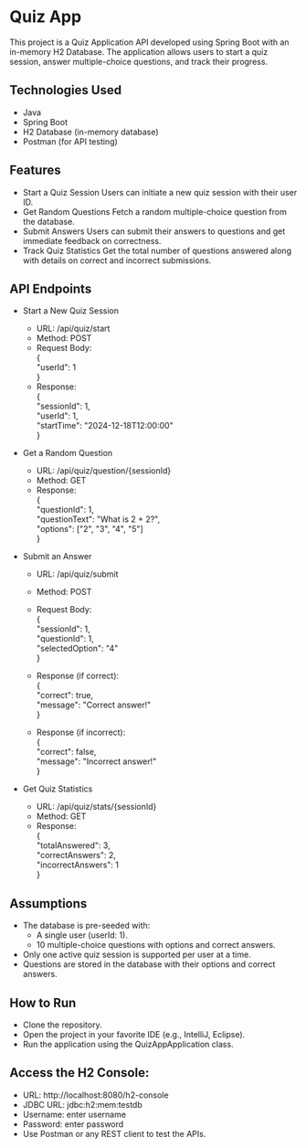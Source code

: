 # Quiz App
This project is a Quiz Application API developed using Spring Boot with an in-memory H2 Database. 
The application allows users to start a quiz session, answer multiple-choice questions, and track their progress.

## Technologies Used
- Java
- Spring Boot
- H2 Database (in-memory database)
- Postman (for API testing)
  
## Features
- Start a Quiz Session
  Users can initiate a new quiz session with their user ID.
- Get Random Questions
  Fetch a random multiple-choice question from the database.
- Submit Answers
  Users can submit their answers to questions and get immediate feedback on correctness.
- Track Quiz Statistics
  Get the total number of questions answered along with details on correct and incorrect submissions.

## API Endpoints
- Start a New Quiz Session
  - URL: /api/quiz/start
  - Method: POST
  - Request Body: <br>
    { <br>
      "userId": 1 <br>
    }
  - Response: <br>
    { <br>
      "sessionId": 1, <br>
      "userId": 1, <br>
      "startTime": "2024-12-18T12:00:00" <br>
    }
    
- Get a Random Question
  - URL: /api/quiz/question/{sessionId}
  - Method: GET
  - Response: <br>
    { <br>
      "questionId": 1, <br>
      "questionText": "What is 2 + 2?", <br>
      "options": ["2", "3", "4", "5"] <br>
    }
    
- Submit an Answer
  - URL: /api/quiz/submit
  - Method: POST
  - Request Body: <br>
    { <br>
      "sessionId": 1, <br>
      "questionId": 1, <br>
      "selectedOption": "4" <br>
    }
    
  - Response (if correct): <br>
    { <br>
      "correct": true, <br>
      "message": "Correct answer!" <br>
    }
    
  - Response (if incorrect): <br>
    { <br>
      "correct": false, <br>
      "message": "Incorrect answer!" <br>
    }
- Get Quiz Statistics
  - URL: /api/quiz/stats/{sessionId}
  - Method: GET
  - Response: <br>
    { <br>
      "totalAnswered": 3, <br>
      "correctAnswers": 2, <br>
      "incorrectAnswers": 1 <br>
    }

## Assumptions
- The database is pre-seeded with:
  - A single user (userId: 1).
  - 10 multiple-choice questions with options and correct answers.
- Only one active quiz session is supported per user at a time.
- Questions are stored in the database with their options and correct answers.

## How to Run
- Clone the repository.
- Open the project in your favorite IDE (e.g., IntelliJ, Eclipse).
- Run the application using the QuizAppApplication class.
  
## Access the H2 Console:
- URL: http://localhost:8080/h2-console
- JDBC URL: jdbc:h2:mem:testdb
- Username: enter username
- Password: enter password
- Use Postman or any REST client to test the APIs.
